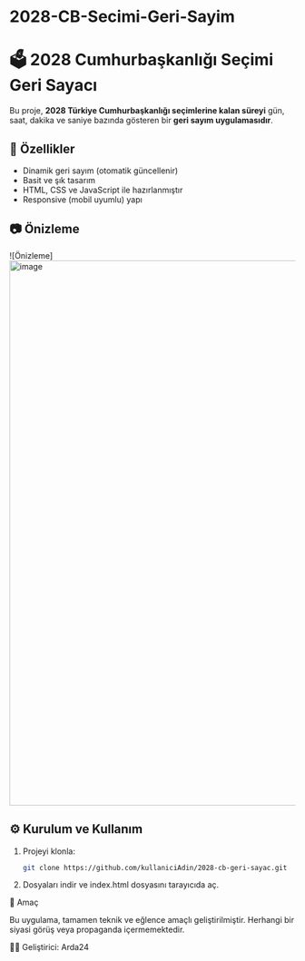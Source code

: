# 2028-CB-Secimi-Geri-Sayim

# 🗳️ 2028 Cumhurbaşkanlığı Seçimi Geri Sayacı

Bu proje, **2028 Türkiye Cumhurbaşkanlığı seçimlerine kalan süreyi** gün, saat, dakika ve saniye bazında gösteren bir **geri sayım uygulamasıdır**.

## 🚀 Özellikler
- Dinamik geri sayım (otomatik güncellenir)  
- Basit ve şık tasarım  
- HTML, CSS ve JavaScript ile hazırlanmıştır  
- Responsive (mobil uyumlu) yapı  

## 📷 Önizleme
![Önizleme]
<img width="1869" height="961" alt="image" src="https://github.com/user-attachments/assets/b4e7b1b5-9928-414a-8650-37bbec369c32" />
  


## ⚙️ Kurulum ve Kullanım
1. Projeyi klonla:  
   ```bash
   git clone https://github.com/kullaniciAdin/2028-cb-geri-sayac.git

2. Dosyaları indir ve index.html dosyasını tarayıcıda aç.

🎯 Amaç

Bu uygulama, tamamen teknik ve eğlence amaçlı geliştirilmiştir.
Herhangi bir siyasi görüş veya propaganda içermemektedir.

👨‍💻 Geliştirici: Arda24
